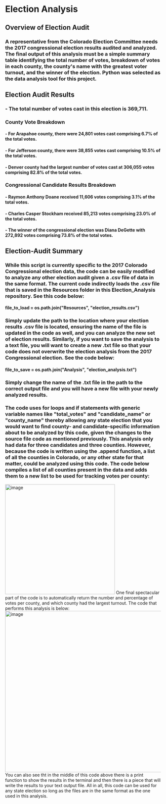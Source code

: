 # Election Analysis
## Overview of Election Audit
### A representative from the Colorado Election Committee needs the 2017 congressional election results audited and analyzed. The final output of this analysis must be a simple summary table identifying the total number of votes, breakdown of votes in each county, the county's name with the greatest voter turnout, and the winner of the election. Python was selected as the data analysis tool for this project.
## Election Audit Results
### - The total number of votes cast in this election is 369,711.
### County Vote Breakdown
#### - For Arapahoe county, there were 24,801 votes cast comprising 6.7% of the total votes.
#### - For Jefferson county, there were 38,855 votes cast comprising 10.5% of the total votes. 
#### - Denver county had the largest number of votes cast at 306,055 votes comprising 82.8% of the total votes.
### Congressional Candidate Results Breakdown
#### - Raymon Anthony Doane received 11,606 votes comprising 3.1% of the total votes.
#### - Charles Casper Stockham received 85,213 votes comprising 23.0% of the total votes.
#### - The winner of the congressional election was Diana DeGette with 272,892 votes comprising 73.8% of the total votes.
## Election-Audit Summary
### While this script is currently specific to the 2017 Colorado Congressional election data, the code can be easily modified to analyze any other election audit given a .csv file of data in the same format. The current code indirectly loads the .csv file that is saved in the Resources folder in this Election_Analysis repository. See this code below:
#### file_to_load = os.path.join("Resources", "election_results.csv")
### Simply update the path to the location where your election results .csv file is located, ensuring the name of the file is updated in the code as well, and you can analyze the new set of election results. Similarly, if you want to save the analysis to a text file, you will want to create a new .txt file so that your code does not overwrite the election analysis from the 2017 Congressional election. See the code below:
#### file_to_save = os.path.join("Analysis", "election_analysis.txt")
### Simply change the name of the .txt file in the path to the correct output file and you will have a new file with your newly analyzed results. 
### The code uses for loops and if statements with generic variable names like "total_votes" and "candidate_name" or "county_name" thereby allowing any state election that you would want to find county- and candidate-specific information about to be analyzed by this code, given the changes to the source file code as mentioned previously. This analysis only had data for three candidates and three counties. However, because the code is written using the .append function, a list of all the counties in Colorado, or any other state for that matter, could be analyzed using this code. The code below compiles a list of all counties present in the data and adds them to a new list to be used for tracking votes per county:
<img width="355" alt="image" src="https://user-images.githubusercontent.com/102757676/164912065-dfb98a62-8116-48e3-bd02-a0af9610cee2.png">
One final spectacular part of the code is to automatically return the number and percentage of votes per county, and which county had the largest turnout. The code that performs this analysis is below:
<img width="521" alt="image" src="https://user-images.githubusercontent.com/102757676/164912139-e1c48f26-9f1a-4bee-abd5-d685ae9a9d9e.png">
You can also see tht in the middle of this code above there is a print function to show the results in the terminal and then there is a piece that will write the results to your text output file. All in all, this code can be used for any state election so long as the files are in the same format as the one used in this analysis.

